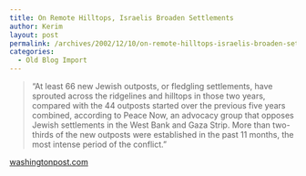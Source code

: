 ```yaml
---
title: On Remote Hilltops, Israelis Broaden Settlements
author: Kerim
layout: post
permalink: /archives/2002/12/10/on-remote-hilltops-israelis-broaden-settlements/
categories:
  - Old Blog Import
---
```


>   &#8220;At least 66 new Jewish outposts, or fledgling settlements, have sprouted across the ridgelines and hilltops in those two years, compared with the 44 outposts started over the previous five years combined, according to Peace Now, an advocacy group that opposes Jewish settlements in the West Bank and Gaza Strip. More than two-thirds of the new outposts were established in the past 11 months, the most intense period of the conflict.&#8221;


<a href="http://www.washingtonpost.com/ac2/wp-dyn/A24478-2002Dec7?language=printer" onclick="_gaq.push(['_trackEvent', 'outbound-article', 'http://www.washingtonpost.com/ac2/wp-dyn/A24478-2002Dec7?language=printer', 'washingtonpost.com']);" >washingtonpost.com</a>

